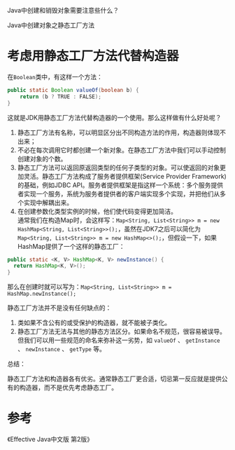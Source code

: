 Java中创建和销毁对象需要注意些什么？

Java中创建对象之静态工厂方法

# 考虑用静态工厂方法代替构造器

在`Boolean`类中，有这样一个方法：

```java
public static Boolean valueOf(boolean b) {
    return (b ? TRUE : FALSE);
}
```

这就是JDK用静态工厂方法代替构造器的一个使用。那么这样做有什么好处呢？
1. 静态工厂方法有名称，可以明显区分出不同构造方法的作用，构造器则体现不出来；
2. 不必在每次调用它时都创建一个新对象。在静态工厂方法中我们可以手动控制创建对象的个数。
3. 静态工厂方法可以返回原返回类型的任何子类型的对象。可以使返回的对象更加灵活。静态工厂方法构成了服务者提供框架(Service Provider Framework)的基础，例如JDBC API。服务者提供框架是指这样一个系统：多个服务提供者实现一个服务，系统为服务者提供者的客户端实现多个实现，并把他们从多个实现中解耦出来。
4. 在创建参数化类型实例的时候，他们使代码变得更加简洁。<br>通常我们在构造Map时，会这样写：`Map<String, List<String>> m = new HashMap<String, List<String>>();`，虽然在JDK7之后可以简化为`Map<String, List<String>> m = new HashMap<>();`，但假设一下，如果HashMap提供了一个这样的静态工厂：
```java
public static <K, V> HashMap<K, V> newInstance() {
  return HashMap<K, V>();
}
```
那么在创建时就可以写为：`Map<String, List<String>> m = HashMap.newInstance();`

静态工厂方法并不是没有任何缺点的：

1. 类如果不含公有的或受保护的构造器，就不能被子类化。
2. 静态工厂方法无法与其他的静态方法区分。如果命名不规范，很容易被误导。但我们可以用一些规范的命名来弥补这一劣势，如 `valueOf` 、 `getInstance` 、 `newInstance` 、 `getType` 等。

总结：

静态工厂方法和构造器各有优劣。通常静态工厂更合适，切忌第一反应就是提供公有的构造器，而不是优先考虑静态工厂。

# 参考

《Effective Java中文版 第2版》
